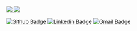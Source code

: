 <a href="https://github.com/arthur-art">
  <img src="https://github-readme-stats.vercel.app/api?username=arthur-art&custom_title=My Github Statics&show_icons=true&theme=radical&include_all_commits=true&count_private=true" />
    <img
      src="https://github-readme-stats.vercel.app/api/top-langs/?username=arthur-art&layout=compact&langs_count=99&theme=radical" />
</a>

[![Github Badge](https://img.shields.io/badge/-Github-000?style=flat-square&logo=Github&logoColor=white&link=https://github.com/arthur-art)](https://github.com/arthur-art)
[![Linkedin Badge](https://img.shields.io/badge/-LinkedIn-blue?style=flat-square&logo=Linkedin&logoColor=white&link=https://www.linkedin.com/in/arthur-teixeira-santos-silva-167189177/)](https://www.linkedin.com/in/arthur-teixeira-santos-silva-167189177/)
[![Gmail Badge](https://img.shields.io/badge/-Gmail-c14438?style=flat-square&logo=Gmail&logoColor=white&link=mailto:arthurteixeira.guts@gmail.com)](mailto:arthurteixeira.guts@gmail.com)

